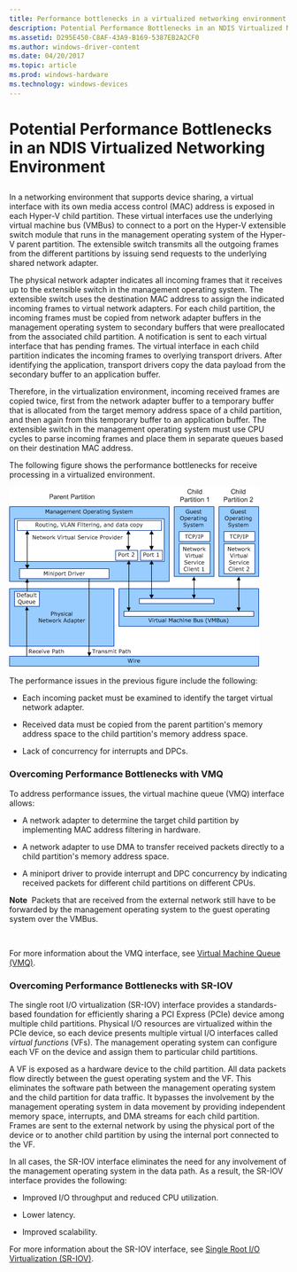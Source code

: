 ```yaml
---
title: Performance bottlenecks in a virtualized networking environment
description: Potential Performance Bottlenecks in an NDIS Virtualized Networking Environment
ms.assetid: D295E450-C8AF-43A9-B169-5387EB2A2CF0
ms.author: windows-driver-content
ms.date: 04/20/2017
ms.topic: article
ms.prod: windows-hardware
ms.technology: windows-devices
---
```


# Potential Performance Bottlenecks in an NDIS Virtualized Networking Environment


## <a href="" id="ddk-overview-of-virtual-machine-queue-nr"></a>


In a networking environment that supports device sharing, a virtual interface with its own media access control (MAC) address is exposed in each Hyper-V child partition. These virtual interfaces use the underlying virtual machine bus (VMBus) to connect to a port on the Hyper-V extensible switch module that runs in the management operating system of the Hyper-V parent partition. The extensible switch transmits all the outgoing frames from the different partitions by issuing send requests to the underlying shared network adapter.

The physical network adapter indicates all incoming frames that it receives up to the extensible switch in the management operating system. The extensible switch uses the destination MAC address to assign the indicated incoming frames to virtual network adapters. For each child partition, the incoming frames must be copied from network adapter buffers in the management operating system to secondary buffers that were preallocated from the associated child partition. A notification is sent to each virtual interface that has pending frames. The virtual interface in each child partition indicates the incoming frames to overlying transport drivers. After identifying the application, transport drivers copy the data payload from the secondary buffer to an application buffer.

Therefore, in the virtualization environment, incoming received frames are copied twice, first from the network adapter buffer to a temporary buffer that is allocated from the target memory address space of a child partition, and then again from this temporary buffer to an application buffer. The extensible switch in the management operating system must use CPU cycles to parse incoming frames and place them in separate queues based on their destination MAC address.

The following figure shows the performance bottlenecks for receive processing in a virtualized environment.

![diagram illustrating performance bottlenecks for receive processing in a virtualized environment](images/vmqsyntheticpaths.png)

The performance issues in the previous figure include the following:

-   Each incoming packet must be examined to identify the target virtual network adapter.

-   Received data must be copied from the parent partition's memory address space to the child partition's memory address space.

-   Lack of concurrency for interrupts and DPCs.

### Overcoming Performance Bottlenecks with VMQ

To address performance issues, the virtual machine queue (VMQ) interface allows:

-   A network adapter to determine the target child partition by implementing MAC address filtering in hardware.

-   A network adapter to use DMA to transfer received packets directly to a child partition's memory address space.

-   A miniport driver to provide interrupt and DPC concurrency by indicating received packets for different child partitions on different CPUs.

**Note**  Packets that are received from the external network still have to be forwarded by the management operating system to the guest operating system over the VMBus.

 

For more information about the VMQ interface, see [Virtual Machine Queue (VMQ)](virtual-machine-queue--vmq-.md).

### Overcoming Performance Bottlenecks with SR-IOV

The single root I/O virtualization (SR-IOV) interface provides a standards-based foundation for efficiently sharing a PCI Express (PCIe) device among multiple child partitions. Physical I/O resources are virtualized within the PCIe device, so each device presents multiple virtual I/O interfaces called *virtual functions* (VFs). The management operating system can configure each VF on the device and assign them to particular child partitions.

A VF is exposed as a hardware device to the child partition. All data packets flow directly between the guest operating system and the VF. This eliminates the software path between the management operating system and the child partition for data traffic. It bypasses the involvement by the management operating system in data movement by providing independent memory space, interrupts, and DMA streams for each child partition. Frames are sent to the external network by using the physical port of the device or to another child partition by using the internal port connected to the VF.

In all cases, the SR-IOV interface eliminates the need for any involvement of the management operating system in the data path. As a result, the SR-IOV interface provides the following:

-   Improved I/O throughput and reduced CPU utilization.

-   Lower latency.

-   Improved scalability.

For more information about the SR-IOV interface, see [Single Root I/O Virtualization (SR-IOV)](single-root-i-o-virtualization--sr-iov-.md).

 

 





